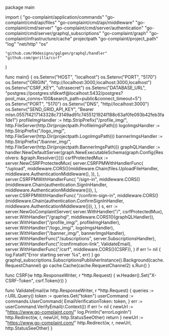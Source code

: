 package main

import (
	"go-complaint/application/commands"
	"go-complaint/cmd/api/files"
	"go-complaint/cmd/api/middleware"
	"go-complaint/cmd/server"
	"go-complaint/cmd/server/authentication"
	"go-complaint/cmd/server/graphql_subscriptions"
	"go-complaint/graph"
	"go-complaint/infrastructure/cache"
	projectpath "go-complaint/project_path"
	"log"
	"net/http"
	"os"

	"github.com/99designs/gqlgen/graphql/handler"
	"github.com/gorilla/csrf"
)

func main() {
	os.Setenv("HOST", "localhost")
	os.Setenv("PORT", "5170")
	os.Setenv("ORIGIN", "http://localhost:3000,localhost:3000,localhost")
	os.Setenv("CSRF_KEY", "ultrasecret")
	os.Setenv("DATABASE_URL", "postgres://postgres:sfdkwtf@localhost:5432/postgres?pool_max_conns=100&search_path=public&connect_timeout=5")
	os.Setenv("PORT", "5170")
	os.Setenv("DNS", "http//localhost:3000")
	os.Setenv("SEND_GRID_API_KEY", "Bearer mlsn.0557f4217143328c73149ad91c7455121924f188c63af0fe093b42feb3fa1de1")
	profileImgHandler := http.StripPrefix("/profile_img/", http.FileServer(http.Dir(projectpath.ProfileImgsPath)))
	logoImgsHandler := http.StripPrefix("/logo_img/", http.FileServer(http.Dir(projectpath.LogoImgsPath)))
	bannerImgsHandler := http.StripPrefix("/banner_img/", http.FileServer(http.Dir(projectpath.BannerImgsPath)))
	graphQLHandler := handler.NewDefaultServer(graph.NewExecutableSchema(graph.Config{Resolvers: &graph.Resolver{}}))
	csrfProtectedMux := server.NewCSRFProtectedMux(
		server.CSRFPMWithHandlerFunc(
			"/upload",
			middleware.CORS()(middleware.Chain(files.UploadFileHandler,
				middleware.AuthenticationMiddleware(),
			)),
		),
		server.CSRFPMWithHandlerFunc(
			"/sign-in",
			middleware.CORS()(middleware.Chain(authentication.SignInHandler, middleware.AuthenticationMiddleware())),
		),
		server.CSRFPMWithHandlerFunc(
			"/confirm-sign-in",
			middleware.CORS()(middleware.Chain(authentication.ConfirmSignInHandler, middleware.AuthenticationMiddleware())),
		),
	)
	s, err := server.NewGoComplaintServer(
		server.WithHandler("/", csrfProtectedMux),
		server.WithHandler("/graphql", middleware.CORS1()(graphQLHandler)),
		server.WithHandler("/profile_img/", profileImgHandler),
		server.WithHandler("/logo_img/", logoImgsHandler),
		server.WithHandler("/banner_img/", bannerImgsHandler),
		server.WithHandlerFunc("/subscriptions", server.SubscriptionsHandler),
		server.WithHandlerFunc("/confirmation-link", ValidateEmail),
		server.WithHandlerFunc("/csrf", middleware.CORS()(CSRF)),
	)
	if err != nil {
		log.Fatalf("Error starting server %s", err)
	}
	go graphql_subscriptions.SubscriptionsPublisherInstance().Background(cache.RequestChannel)
	go cache.Cache(cache.RequestChannel2)
	s.Run()
}

func CSRF(w http.ResponseWriter, r *http.Request) {
	w.Header().Set("X-CSRF-Token", csrf.Token(r))
}

func ValidateEmail(w http.ResponseWriter, r *http.Request) {
	queries := r.URL.Query()
	token := queries.Get("token")
	userCommand := commands.UserCommand{
		EmailVerificationToken: token,
	}
	err := userCommand.VerifyEmail(r.Context())
	if err != nil {
		newUrl := "https://www.go-complaint.com/"
		log.Println("errorLoginIn")
		http.Redirect(w, r, newUrl, http.StatusSeeOther)
		return
	}
	newUrl := "https://www.go-complaint.com/"
	http.Redirect(w, r, newUrl, http.StatusSeeOther)
}
